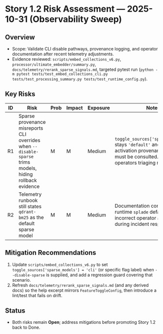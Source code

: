 # Story 1.2 Risk Assessment — 2025-10-31 (Observability Sweep)

## Overview

- Scope: Validate CLI disable pathways, provenance logging, and operator documentation after recent telemetry adjustments.
- Evidence reviewed: `scripts/embed_collections_v6.py`, `processor/ultimate_embedder/summary.py`, `docs/telemetry/rerank_sparse_signals.md`, targeted pytest run (`python -m pytest tests/test_embed_collections_cli.py tests/test_processing_summary.py tests/test_runtime_config.py`).

## Key Risks

| ID  | Risk                                                                                                      | Prob | Impact | Exposure | Notes                                                                                                                                                        | Status |
| --- | --------------------------------------------------------------------------------------------------------- | ---- | ------ | -------- | ------------------------------------------------------------------------------------------------------------------------------------------------------------ | ------ |
| R1  | Sparse provenance misreports CLI overrides when `--disable-sparse` trims models, hiding rollback evidence | M    | M      | Medium   | `toggle_sources['sparse_models']` stays `'default'` and the activation provenance lines alone must be consulted. Difficult for operators triaging rollbacks. | Open   |
| R2  | Telemetry runbook still states `qdrant-bm25` as the default sparse model                                  | M    | M      | Medium   | Documentation contradicts runtime `splade` default, risking incorrect operator assumptions during incident response.                                         | Open   |

## Mitigation Recommendations

1. Update `scripts/embed_collections_v6.py` to set `toggle_sources['sparse_models'] = 'cli'` (or specific flag label) when `--disable-sparse` is supplied, and add a regression guard covering that scenario.
2. Refresh `docs/telemetry/rerank_sparse_signals.md` (and any derived docs) so the help excerpt mirrors `FeatureToggleConfig`, then introduce a lint/test that fails on drift.

## Status

- Both risks remain **Open**; address mitigations before promoting Story 1.2 back to Done.

